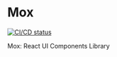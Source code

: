 # Mox
[![CI/CD status](https://gitlab.com/PatrickChoDev/mox/badges/dev/pipeline.svg)](https://gitlab.com/PatrickChoDev/mox/-/commits/dev)

Mox: React UI Components Library